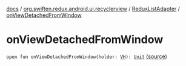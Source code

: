 [docs](../../index.md) / [org.swiften.redux.android.ui.recyclerview](../index.md) / [ReduxListAdapter](index.md) / [onViewDetachedFromWindow](./on-view-detached-from-window.md)

# onViewDetachedFromWindow

`open fun onViewDetachedFromWindow(holder: `[`VH`](index.md#VH)`): `[`Unit`](https://kotlinlang.org/api/latest/jvm/stdlib/kotlin/-unit/index.html) [(source)](https://github.com/protoman92/KotlinRedux/tree/master/android\android-recyclerview\src\main\java/org/swiften/redux/android/ui/recyclerview/DiffedAdapter.kt#L114)
